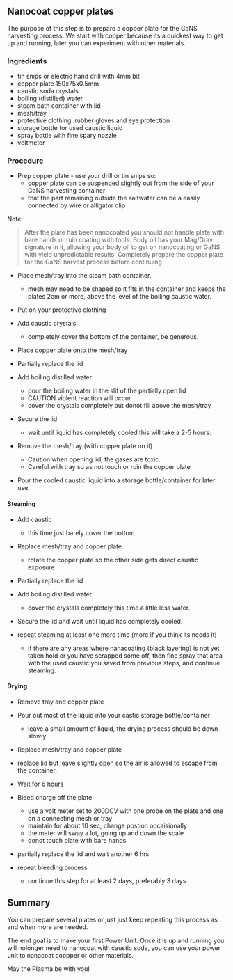 
## Nanocoat copper plates

The purpose of this step is to prepare a copper plate for the GaNS harvesting process.  We start with copper because its a quickest way to get up and running, later you can experiment with other materials.

### Ingredients
  - tin snips or electric hand drill with 4mm bit
  - copper plate 150x75x0.5mm
  - caustic soda crystals
  - boiling (distilled) water
  - steam bath container with lid
  - mesh/tray
  - protective clothing, rubber gloves and eye protection
  - storage bottle for used caustic liquid
  - spray bottle with fine spary nozzle
  - voltmeter


### Procedure

* Prep copper plate - use your drill or tin snips so:
  - copper plate can be suspended slightly out from the side of your GaNS harvesting container
  - that the part remaining outside the saltwater can be a easily connected by wire or alligator clip 

Note: 
> After the plate has been nanocoated you should not handle plate with bare hands or ruin coating with tools. 
> Body oil has your Mag/Grav signature in it, allowing your body oil to get on nanocoating or GaNS with yield unpredictable results.
> Completely prepare the copper plate for the GaNS harvest process before continuing

* Place mesh/tray into the steam bath container.
  - mesh may need to be shaped so it fits in the container and keeps the plates 2cm or more, above the level of the boiling caustic water.

* Put on your protective clothing

* Add caustic crystals.
  - completely cover the bottom of the container, be generous.

* Place copper plate onto the mesh/tray

* Partially replace the lid

* Add boiling distilled water
  - pour the boiling water in the slit of the partially open lid
  - CAUTION violent reaction will occur
  - cover the crystals completely but donot fill above the mesh/tray

* Secure the lid 
  - wait until liquid has completely cooled this will take a 2-5 hours.

* Remove the mesh/tray (with copper plate on it)
  - Caution when opening lid, the gases are toxic. 
  - Careful with tray so as not touch or ruin the copper plate

* Pour the cooled caustic liquid into a storage bottle/container for later use.


#### Steaming
* Add caustic
  - this time just barely cover the bottom.

* Replace mesh/tray and copper plate.
  - rotate the copper plate so the other side gets direct caustic exposure 

* Partially replace the lid

* Add boiling distilled water
  - cover the crystals completely this time a little less water.

* Secure the lid and wait until liquid has completely cooled. 

* repeat steaming at least one more time (more if you think its needs it)
  - if there are any areas where nanacoating (black layering) is not yet taken hold or you have scrapped some off, then fine spray that area with the used caustic you saved from previous steps, and continue steaming. 


#### Drying
* Remove tray and copper plate 

* Pour out most of the liquid into your castic storage bottle/container
  - leave a small amount of liquid, the drying process should be down slowly

* Replace mesh/tray and copper plate

* replace lid but leave slightly open so the air is allowed to escape from the container.

* Wait for 6 hours

* Bleed charge off the plate
  - use a volt meter set to 200DCV with one probe on the plate and one on a connecting mesh or tray
  - maintain for about 10 sec, change postion occaisionally
  - the meter will sway a lot, going up and down the scale
  - donot touch plate with bare hands

* partially replace the lid and wait another 6 hrs

* repeat bleeding process
  - continue this step for at least 2 days, preferably 3 days. 


## Summary

You can prepare several plates or just just keep repeating this process as and when more are needed.

The end goal is to make your first Power Unit.  Once it is up and running you will nolonger need to nanocoat with caustic soda, you can use your power unit to nanacoat coppper or other materials.

May the Plasma be with you!

